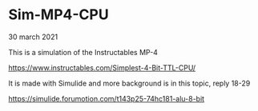 # Sim-MP4-CPU

30 march 2021

This is a simulation of the Instructables MP-4

https://www.instructables.com/Simplest-4-Bit-TTL-CPU/

It is made with Simulide and more background is in this topic, reply 18-29

https://simulide.forumotion.com/t143p25-74hc181-alu-8-bit

